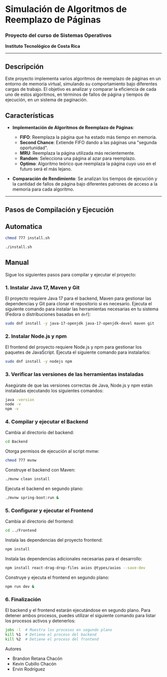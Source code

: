 # Simulación de Algoritmos de Reemplazo de Páginas

### Proyecto del curso de Sistemas Operativos  
**Instituto Tecnológico de Costa Rica**

---
## Descripción

Este proyecto implementa varios algoritmos de reemplazo de páginas en un entorno de memoria virtual, simulando su comportamiento bajo diferentes cargas de trabajo. El objetivo es analizar y comparar la eficiencia de cada uno de estos algoritmos, en términos de fallos de página y tiempos de ejecución, en un sistema de paginación.


## Características

- **Implementación de Algoritmos de Reemplazo de Páginas**:
    - **FIFO**: Reemplaza la página que ha estado más tiempo en memoria.
    - **Second Chance**: Extiende FIFO dando a las páginas una "segunda oportunidad".
    - **MRU**: Reemplaza la página utilizada más recientemente.
    - **Random**: Selecciona una página al azar para reemplazo.
    - **Optimo**: Algoritmo teórico que reemplaza la página cuyo uso en el futuro será el más lejano.
  
- **Comparación de Rendimiento**: Se analizan los tiempos de ejecución y la cantidad de fallos de página bajo diferentes patrones de acceso a la memoria para cada algoritmo.

---

## Pasos de Compilación y Ejecución

## Automatica

```bash
chmod 777 install.sh
```
```bash
./install.sh
```

## Manual

Sigue los siguientes pasos para compilar y ejecutar el proyecto:

### 1. Instalar Java 17, Maven y Git

El proyecto requiere Java 17 para el backend, Maven para gestionar las dependencias y Git para clonar el repositorio si es necesario. Ejecuta el siguiente comando para instalar las herramientas necesarias en tu sistema (Fedora o distribuciones basadas en `dnf`):

```bash
sudo dnf install -y java-17-openjdk java-17-openjdk-devel maven git
```

### 2. Instalar Node.js y npm

El frontend del proyecto requiere Node.js y npm para gestionar los paquetes de JavaScript. Ejecuta el siguiente comando para instalarlos:


```bash
sudo dnf install -y nodejs npm
```


### 3. Verificar las versiones de las herramientas instaladas

Asegúrate de que las versiones correctas de Java, Node.js y npm están instaladas ejecutando los siguientes comandos:

```bash
java -version
node -v
npm -v
```

### 4. Compilar y ejecutar el Backend

Cambia al directorio del backend:

```bash
cd Backend
```

Otorga permisos de ejecución al script mvnw:

```bash
chmod 777 mvnw
```

Construye el backend con Maven:
```bash
./mvnw clean install
```
Ejecuta el backend en segundo plano:

```bash
./mvnw spring-boot:run &
```

### 5. Configurar y ejecutar el Frontend

Cambia al directorio del frontend:

```bash
cd ../Frontend
```

Instala las dependencias del proyecto frontend:
```bash
npm install
```

Instala las dependencias adicionales necesarias para el desarrollo:

```bash
npm install react-drag-drop-files axios @types/axios --save-dev
```
Construye y ejecuta el frontend en segundo plano:

```bash
npm run dev &
```

### 6. Finalización
El backend y el frontend estarán ejecutándose en segundo plano. Para detener ambos procesos, puedes utilizar el siguiente comando para listar los procesos activos y detenerlos:

```bash
jobs -l  # Muestra los procesos en segundo plano
kill %1  # Detiene el proceso del backend
kill %2  # Detiene el proceso del frontend
```

Autores
* Brandon Retana Chacón
* Kevin Cubillo Chacón
* Ervin Rodríguez